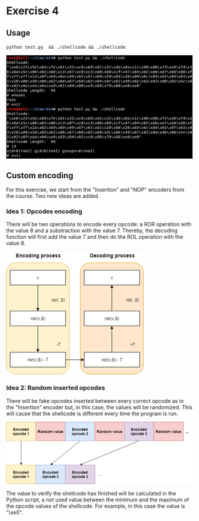 # Exercise 4

## Usage

```
python test.py  && ./shellcode && ./shellcode
```
![Screenshot](images/1.png)



## Custom encoding

For this exercise, we start from the "Insertion" and "NOP" encoders from the course. Two new ideas are added.

### Idea 1: Opcodes encoding

There will be two operations to encode every opcode: a ROR operation with the value 8 and a substraction with the value 7. Thereby, the decoding function will first add the value 7 and then do the ROL operation with the value 8.

![Screenshot](images/2.png)


### Idea 2: Random inserted opcodes

There will be fake opcodes inserted between every correct opcode as in the "Insertion" encoder but, in this case, the values will be randomized. This will cause that the shellcode is different every time the program is run. 

![Screenshot](images/3.png)

The value to verify the shellcode has finished will be calculated in the Python script, a not used value between the minimum and the maximum of the opcode values of the shellcode. For example, in this case the value is "\xe0".


